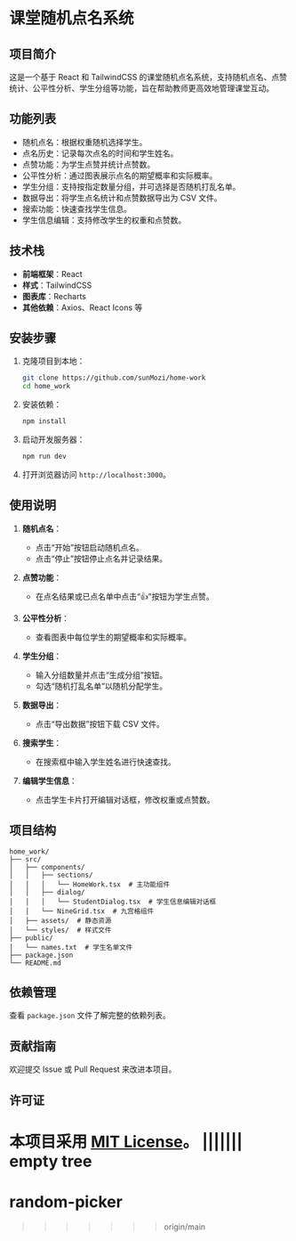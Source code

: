 # 课堂随机点名系统

## 项目简介

这是一个基于 React 和 TailwindCSS 的课堂随机点名系统，支持随机点名、点赞统计、公平性分析、学生分组等功能，旨在帮助教师更高效地管理课堂互动。

## 功能列表

- 随机点名：根据权重随机选择学生。
- 点名历史：记录每次点名的时间和学生姓名。
- 点赞功能：为学生点赞并统计点赞数。
- 公平性分析：通过图表展示点名的期望概率和实际概率。
- 学生分组：支持按指定数量分组，并可选择是否随机打乱名单。
- 数据导出：将学生点名统计和点赞数据导出为 CSV 文件。
- 搜索功能：快速查找学生信息。
- 学生信息编辑：支持修改学生的权重和点赞数。

## 技术栈

- **前端框架**：React
- **样式**：TailwindCSS
- **图表库**：Recharts
- **其他依赖**：Axios、React Icons 等

## 安装步骤

1. 克隆项目到本地：

   ```bash
   git clone https://github.com/sunMozi/home-work
   cd home_work
   ```

2. 安装依赖：

   ```bash
   npm install
   ```

3. 启动开发服务器：

   ```bash
   npm run dev
   ```

4. 打开浏览器访问 `http://localhost:3000`。

## 使用说明

1. **随机点名**：

   - 点击“开始”按钮启动随机点名。
   - 点击“停止”按钮停止点名并记录结果。

2. **点赞功能**：

   - 在点名结果或已点名单中点击“👍”按钮为学生点赞。

3. **公平性分析**：

   - 查看图表中每位学生的期望概率和实际概率。

4. **学生分组**：

   - 输入分组数量并点击“生成分组”按钮。
   - 勾选“随机打乱名单”以随机分配学生。

5. **数据导出**：

   - 点击“导出数据”按钮下载 CSV 文件。

6. **搜索学生**：

   - 在搜索框中输入学生姓名进行快速查找。

7. **编辑学生信息**：
   - 点击学生卡片打开编辑对话框，修改权重或点赞数。

## 项目结构

```
home_work/
├── src/
│   ├── components/
│   │   ├── sections/
│   │   │   └── HomeWork.tsx  # 主功能组件
│   │   ├── dialog/
│   │   │   └── StudentDialog.tsx  # 学生信息编辑对话框
│   │   └── NineGrid.tsx  # 九宫格组件
│   ├── assets/  # 静态资源
│   └── styles/  # 样式文件
├── public/
│   └── names.txt  # 学生名单文件
├── package.json
└── README.md
```

## 依赖管理

查看 `package.json` 文件了解完整的依赖列表。

## 贡献指南

欢迎提交 Issue 或 Pull Request 来改进本项目。

## 许可证

本项目采用 [MIT License](LICENSE)。
||||||| empty tree
=======

# random-picker

> > > > > > > origin/main
